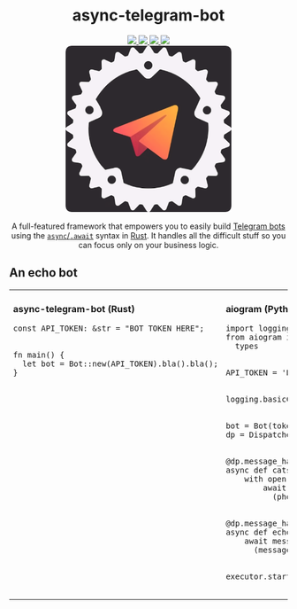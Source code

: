 
<div align="center">
  <h1>async-telegram-bot</h1>
  
  <a href="https://docs.rs/async-telegram-bot/">
    <img src="https://img.shields.io/badge/docs.rs-link-blue.svg">
  </a>
  <a href="https://travis-ci.com/async-telegram-bot/async-telegram-bot">
    <img src="https://travis-ci.com/async-telegram-bot/async-telegram-bot.svg?branch=dev" />
  </a>
  <a href="LICENSE">
    <img src="https://img.shields.io/badge/license-MIT-blue.svg">
  </a>
  <a href="https://crates.io/crates/async-telegram-bot">
    <img src="https://img.shields.io/badge/crates.io-v0.1.0-orange.svg">
  </a>
  
  <br>
  <img src="ICON.png" width="300"/>
  <br>
  
  A full-featured framework that empowers you to easily build [Telegram bots](https://telegram.org/blog/bot-revolution) using the [`async`/`.await`](https://rust-lang.github.io/async-book/01_getting_started/01_chapter.html) syntax in [Rust](https://www.rust-lang.org/). It handles all the difficult stuff so you can focus only on your business logic.
</div>

## An echo bot
<table>
  <tr valign="top">
    <td>
    <h3>async-telegram-bot (Rust)</h3>
      <pre lang="rust">
const API_TOKEN: &str = "BOT TOKEN HERE";
<br>
fn main() {
  let bot = Bot::new(API_TOKEN).bla().bla();
}
      </pre>
    </td>
    <td>
    <h3>aiogram (Python)</h3>
      <pre lang="python">
import logging
from aiogram import Bot, Dispatcher, executor,
  types
<br>
API_TOKEN = 'BOT TOKEN HERE'
<br>
logging.basicConfig(level=logging.INFO)
<br>
bot = Bot(token=API_TOKEN)
dp = Dispatcher(bot)
<br>
@dp.message_handler(regexp='(^cat[s]?$|puss)')
async def cats(message: types.Message):
    with open('data/cats.jpg', 'rb') as photo:
        await message.reply_photo
          (photo, caption='Cats are here 😺')
<br>
@dp.message_handler()
async def echo(message: types.Message):
    await message.reply
      (message.text, reply=False)
<br>
executor.start_polling(dp, skip_updates=True)
      </pre>
    </td>
  </tr>
</table>
